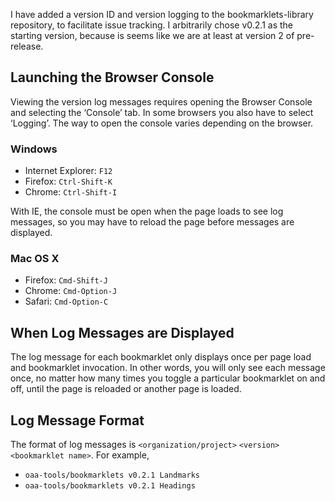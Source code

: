 
I have added a version ID and version logging to the bookmarklets-library repository, to facilitate issue tracking. I arbitrarily chose v0.2.1 as the starting version, because is seems like we are at least at version 2 of pre-release.

## Launching the Browser Console

Viewing the version log messages requires opening the Browser Console and selecting the ‘Console’ tab. In some browsers you also have to select ‘Logging’. The way to open the console varies depending on the browser.

### Windows

* Internet Explorer:      ```F12```
* Firefox:                ```Ctrl-Shift-K```
* Chrome:                 ```Ctrl-Shift-I```

With IE, the console must be open when the page loads to see log messages, so you may have to reload the page before messages are displayed.

### Mac OS X

* Firefox:                ```Cmd-Shift-J```
* Chrome:                 ```Cmd-Option-J```
* Safari:                 ```Cmd-Option-C```

## When Log Messages are Displayed

The log message for each bookmarklet only displays once per page load and bookmarklet invocation. In other words, you will only see each message once, no matter how many times you toggle a particular bookmarklet on and off, until the page is reloaded or another page is loaded.

## Log Message Format

The format of log messages is ```<organization/project>``` ```<version>``` ```<bookmarklet name>```. For example,

* ```oaa-tools/bookmarklets v0.2.1 Landmarks```
* ```oaa-tools/bookmarklets v0.2.1 Headings```

